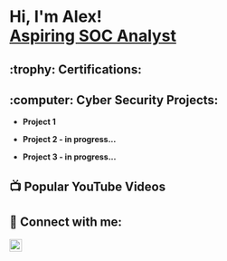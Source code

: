 <h1>Hi, I'm Alex! <br/><a href="https://github.com/absec2023">Aspiring SOC Analyst</a> <a href="https://www.linkedin.com/in/absec2023/"></a></h1>

<h2> :trophy: Certifications:</h2>

<h2> :computer: Cyber Security Projects:</h2>

- <b>Project 1</b>
  <!-- [Praciting DS & Algos in Python](https://github.com/joshmadakor1/Algorithms-Practice) -->
- <b>Project 2 - in progress...</b>
  
- <b>Project 3 - in progress...</b>
  <!--[Windows EventLog: Failed RDP Logins Source IP to full GeoData Conversion](https://github.com/joshmadakor1/Sentinel-Lab) -->
 

<h2>📺 Popular YouTube Videos</h2>



<h2> 🤳 Connect with me:</h2>

[<img align="left" alt="Absec2023_LinkedIn" width="22px" src="https://cdn.jsdelivr.net/npm/simple-icons@v3/icons/linkedin.svg" />][linkedin]


[linkedin]: https://linkedin.com/in/absec2023

<!--
**absec2023** is a ✨ _special_ ✨ repository because its `README.md` (this file) appears on your GitHub profile.

Here are some ideas to get you started:

- 🔭 I’m currently working on ...
- 🌱 I’m currently learning ...
- 👯 I’m looking to collaborate on ...
- 🤔 I’m looking for help with ...
- 💬 Ask me about ...
- 📫 How to reach me: ...
- 😄 Pronouns: ...
- ⚡ Fun fact: ...
-->
